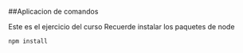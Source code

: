 ##Aplicacion de comandos

Este es el ejercicio del curso 
Recuerde instalar los paquetes de node 

````
npm install

````